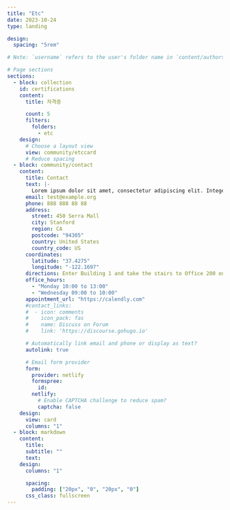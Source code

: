 ```yaml
---
title: "Etc"
date: 2023-10-24
type: landing

design:
  spacing: "5rem"

# Note: `username` refers to the user's folder name in `content/authors/`

# Page sections
sections:
  - block: collection
    id: certifications
    content:
      title: 자격증

      count: 5
      filters:
        folders:
          - etc
    design:
      # Choose a layout view
      view: community/etccard
      # Reduce spacing
  - block: community/contact
    content:
      title: Contact
      text: |-
        Lorem ipsum dolor sit amet, consectetur adipiscing elit. Integer tempus augue non tempor egestas. Proin nisl nunc, dignissim in accumsan dapibus, auctor ullamcorper neque. Quisque at elit felis. Vestibulum ante ipsum primis in faucibus orci luctus et ultrices posuere cubilia curae; Aenean eget elementum odio. Cras interdum eget risus sit amet aliquet. In volutpat, nisl ut fringilla dignissim, arcu nisl suscipit ante, at accumsan sapien nisl eu eros.
      email: test@example.org
      phone: 888 888 88 88
      address:
        street: 450 Serra Mall
        city: Stanford
        region: CA
        postcode: "94305"
        country: United States
        country_code: US
      coordinates:
        latitude: "37.4275"
        longitude: "-122.1697"
      directions: Enter Building 1 and take the stairs to Office 200 on Floor 2
      office_hours:
        - "Monday 10:00 to 13:00"
        - "Wednesday 09:00 to 10:00"
      appointment_url: "https://calendly.com"
      #contact_links:
      #  - icon: comments
      #    icon_pack: fas
      #    name: Discuss on Forum
      #    link: 'https://discourse.gohugo.io'

      # Automatically link email and phone or display as text?
      autolink: true

      # Email form provider
      form:
        provider: netlify
        formspree:
          id:
        netlify:
          # Enable CAPTCHA challenge to reduce spam?
          captcha: false
    design:
      view: card
      columns: "1"
  - block: markdown
    content:
      title:
      subtitle: ""
      text:
    design:
      columns: "1"

      spacing:
        padding: ["20px", "0", "20px", "0"]
      css_class: fullscreen
---
```

